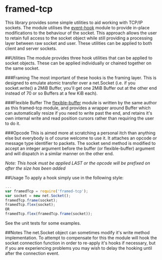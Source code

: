 framed-tcp
===============

This library provides some simple utilities to aid working with TCP/IP sockets. The module utilises the [event-hook](https://npmjs.org/package/event-hook) module to provide in-place modifications to the behaviour of the socket. This approach allows the user to retain full access to the socket object while still providing a processing layer between raw socket and user. These utilities can be applied to both client and server sockets.

##Utilities
The module provides three hook utilities that can be applied to socket objects. These can be applied individually or chained together on the same socket.

###Framing
The most important of these hooks is the framing layer. This is designed to emulate atomic transfer over a net.Socket (i.e. if you socket.write() a 2MiB Buffer, you'll get one 2MiB Buffer out at the other end instead of 70 or so Buffers at a few KiB each).

###Flexible Buffer
The [flexible-buffer](https://npmjs.org/package/flexible-buffer) module is written by the same author as this framed-tcp module, and provides a wrapper around Buffer which can automatically resize if you need to write past the end, and retains it's own internal write and read position cursors rather than requiring the user to do it.

###Opcode
This is aimed more at scratching a personal itch than anything else but everybody is of course welcome to use it. It attaches an opcode or message type identifier to packets. The socket send method is modified to accept an integer argument before the buffer (or flexible-buffer) argument and will dispatch in a similar manner on the other end.

*Note: This hook must be applied LAST or the opcode will be prefixed on after the size has been added*

##Usage
To apply a hook simply use in the following style:
```js
...
var framedTcp = require('framed-tcp');
var socket = new net.Socket();
framedTcp.frame(socket);
framedTcp.flex(socket);
OR
framedTcp.flex(framedTcp.frame(socket));
```
See the unit tests for some examples.

##Notes
The net.Socket object can sometimes modify it's write method implementation. To attempt to compensate for this the module will hook the socket connection function in order to re-apply it's hooks if necessary, but if you are experiencing problems you may wish to delay the hooking until after the connection event.